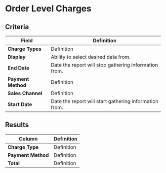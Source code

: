 # Order Level Charges

## Criteria

| **Field** | **Definition** |
| --- | --- |
| **Charge Types** | Definition |
| **Display** | Ability to select desired data from. |
| **End Date** | Date the report will stop gathering information from. |
| **Payment Method** | Definition |
| **Sales Channel** | Definition |
| **Start Date** | Date the report will start gathering information from. |

## Results

| **Column** | **Definition** |
| --- | --- |
| **Charge Type** | Definition |
| **Payment Method** | Definition |
| **Total** | Definition |
